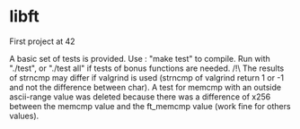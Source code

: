 # libft
First project at 42

A basic set of tests is provided.
Use : "make test" to compile.
Run with "./test", or "./test all" if tests of bonus functions are needed.
/!\ The results of strncmp may differ if valgrind is used (strncmp of valgrind return 1 or -1 and not the difference between char).
A test for memcmp with an outside ascii-range value was deleted because there was a difference of x256 between the memcmp value and the ft_memcmp value (work fine for others values).
